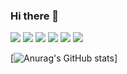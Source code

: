 ### Hi there 👋

<img src="https://img.shields.io/badge/React-61DAFB?style=for-the-badge&logo=R&logoColor=white">
<img src="https://img.shields.io/badge/Javascript-3776AB?style=for-the-badge&logo=R&logoColor=white">
<img src="https://img.shields.io/badge/React-3776AB?style=for-the-badge&logo=R&logoColor=white">
<img src="https://img.shields.io/badge/React-3776AB?style=for-the-badge&logo=R&logoColor=white">
<img src="https://img.shields.io/badge/React-3776AB?style=for-the-badge&logo=R&logoColor=white">
<img src="https://img.shields.io/badge/React-3776AB?style=for-the-badge&logo=R&logoColor=white">


[![Anurag's GitHub stats](https://github-readme-stats.vercel.app/api?username=seonghong1)]
<!--
**seonghong1/seonghong1** is a ✨ _special_ ✨ repository because its `README.md` (this file) appears on your GitHub profile.

Here are some ideas to get you started:

- 🔭 I’m currently working on ...
- 🌱 I’m currently learning ...
- 👯 I’m looking to collaborate on ...
- 🤔 I’m looking for help with ...
- 💬 Ask me about ...
- 📫 How to reach me: ...
- 😄 Pronouns: ...
- ⚡ Fun fact: ...
-->
